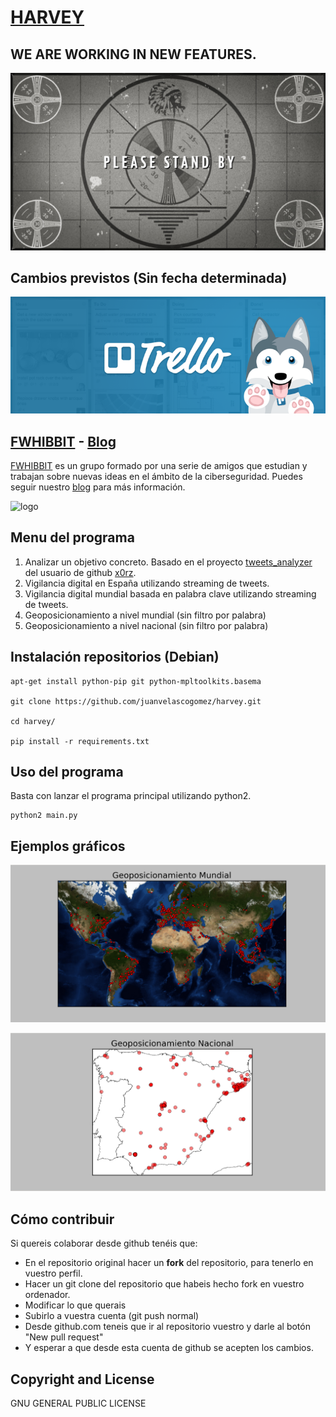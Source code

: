# [HARVEY](https://juanvelascogomez.github.io/harvey/)

## WE ARE WORKING IN NEW FEATURES.

![STANDBY](imagenes/standby.jpg)

## Cambios previstos (Sin fecha determinada)

[![trello](imagenes/trello.png)](https://trello.com/b/hMGo518O)


## [FWHIBBIT](http://fwhibbit.github.io/) - [Blog](https://fwhibbit.es/)

[FWHIBBIT](http://fwhibbit.github.io/) es un grupo formado por una serie de amigos que estudian y trabajan sobre nuevas ideas en el ámbito de la ciberseguridad. Puedes seguir nuestro [blog](https://fwhibbit.es/) para más información.

![logo](imagenes/Harvey.JPG)

## Menu del programa

1. Analizar un objetivo concreto. Basado en el proyecto [tweets_analyzer](https://github.com/x0rz/tweets_analyzer) del usuario de github [x0rz](https://github.com/x0rz).
2. Vigilancia digital en España utilizando streaming de tweets.
3. Vigilancia digital mundial basada en palabra clave utilizando streaming de tweets.
4. Geoposicionamiento a nivel mundial (sin filtro por palabra)
5. Geoposicionamiento a nivel nacional (sin filtro por palabra)

## Instalación repositorios (Debian)
    apt-get install python-pip git python-mpltoolkits.basema

    git clone https://github.com/juanvelascogomez/harvey.git

    cd harvey/

    pip install -r requirements.txt

## Uso del programa

Basta con lanzar el programa principal utilizando python2.

    python2 main.py

## Ejemplos gráficos

![mapa1](imagenes/mundial2.PNG)

![mapa2](imagenes/nacional2.PNG)

## Cómo contribuir

Si quereis colaborar desde github tenéis que:

  - En el repositorio original hacer un **fork** del repositorio, para tenerlo en vuestro perfil.
  - Hacer un git clone del repositorio que habeis hecho fork en vuestro ordenador.
  - Modificar lo que querais
  - Subirlo a vuestra cuenta (git push normal)
  - Desde github.com teneis que ir al repositorio vuestro y darle al botón "New pull request"
  - Y esperar a que desde esta cuenta de github se acepten los cambios.

## Copyright and License

GNU GENERAL PUBLIC LICENSE
